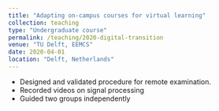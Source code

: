 ```yaml
---
title: "Adapting on-campus courses for virtual learning"
collection: teaching
type: "Undergraduate course"
permalink: /teaching/2020-digital-transition
venue: "TU Delft, EEMCS"
date: 2020-04-01
location: "Delft, Netherlands"
---
```


- Designed and validated procedure for remote examination.
- Recorded videos on signal processing
- Guided two groups independently